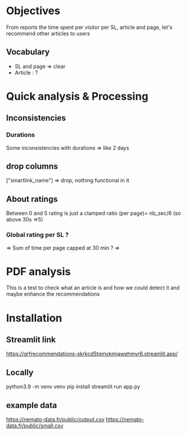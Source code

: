 # Objectives
From reports the time spent per visitor per SL, article and page, let's recommend other articles to users

## Vocabulary
* SL and page => clear
* Article : ?


# Quick analysis & Processing 

## Inconsistencies

### Durations

Some inconsistencies with durations => like 2 days

## drop columns
["smartlink_name"] => drop, nothing functional in it

## About ratings
Between 0 and 5 rating is just a clamped ratio (per page)= nb_sec/6 (so above 30s =>5) 

### Global rating per SL ?
=> Sum of time per page capped at 30 min ?
=> 

# PDF analysis
This is a test to check what an article is and how we could detect it and maybe enhance the recommendations

# Installation

## Streamlit link
<https://grfrecommendations-skrkcd5tqmykmjawehmyr6.streamlit.app/>

## Locally
python3.9 -m venv venv
pip install
streamlit run app.py

## example data
https://nemato-data.fr/public/output.csv
https://nemato-data.fr/public/small.csv